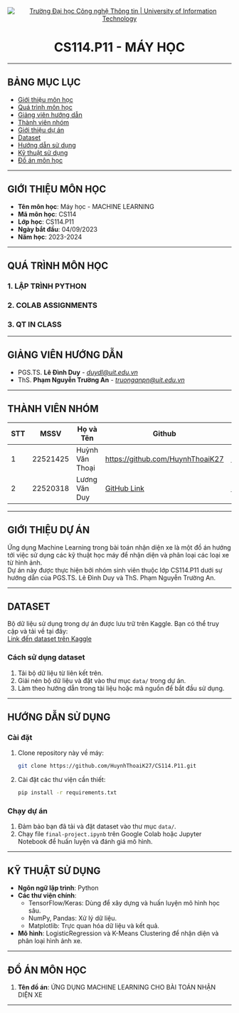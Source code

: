 

<p align="center">
  <a href="https://www.uit.edu.vn/" title="Trường Đại học Công nghệ Thông tin" style="border: 0;">
    <img src="https://i.imgur.com/WmMnSRt.png" alt="Trường Đại học Công nghệ Thông tin | University of Information Technology">
  </a>
</p>

<!-- Title -->
<h1 align="center"><b>CS114.P11 - MÁY HỌC</b></h1>

---

## BẢNG MỤC LỤC
* [Giới thiệu môn học](#gioi-thieu-mon-hoc)
* [Quá trình môn học](#qua-trinh-mon-hoc)
* [Giảng viên hướng dẫn](#giang-vien-huong-dan)
* [Thành viên nhóm](#thanh-vien-nhom)
* [Giới thiệu dự án](#gioi-thieu-du-an)
* [Dataset](#dataset)
* [Hướng dẫn sử dụng](#huong-dan-su-dung)
* [Kỹ thuật sử dụng](#ky-thuat-su-dung)
* [Đồ án môn học](#do-an-mon-hoc)

---

## GIỚI THIỆU MÔN HỌC
<a name="gioi-thieu-mon-hoc"></a>

* **Tên môn học**: Máy học - MACHINE LEARNING  
* **Mã môn học**: CS114  
* **Lớp học**: CS114.P11  
* **Ngày bắt đầu**: 04/09/2023  
* **Năm học**: 2023-2024  

---

## QUÁ TRÌNH MÔN HỌC
<a name="qua-trinh-mon-hoc"></a>

### 1. LẬP TRÌNH PYTHON
### 2. COLAB ASSIGNMENTS
### 3. QT IN CLASS

---

## GIẢNG VIÊN HƯỚNG DẪN
<a name="giang-vien-huong-dan"></a>

* PGS.TS. **Lê Đình Duy** - *duydl@uit.edu.vn*  
* ThS. **Phạm Nguyễn Trường An** - *truonganpn@uit.edu.vn*

---

## THÀNH VIÊN NHÓM
<a name="thanh-vien-nhom"></a>

| STT | MSSV     | Họ và Tên         | Github          | Email                   |
|-----|----------|-------------------|-----------------|-------------------------|
| 1   | 22521425 | Huỳnh Văn Thoại   | https://github.com/HuynhThoaiK27 | 22521425@gm.uit.edu.vn  |
| 2   | 22520318 | Lương Văn Duy     | [GitHub Link](#) | 22520318@gm.uit.edu.vn  |

---

## GIỚI THIỆU DỰ ÁN
<a name="gioi-thieu-du-an"></a>

Ứng dụng Machine Learning trong bài toán nhận diện xe là một đồ án hướng tới việc sử dụng các kỹ thuật học máy để nhận diện và phân loại các loại xe từ hình ảnh.  
Dự án này được thực hiện bởi nhóm sinh viên thuộc lớp CS114.P11 dưới sự hướng dẫn của PGS.TS. Lê Đình Duy và ThS. Phạm Nguyễn Trường An.

---

## DATASET
<a name="dataset"></a>

Bộ dữ liệu sử dụng trong dự án được lưu trữ trên Kaggle. Bạn có thể truy cập và tải về tại đây:  
[Link đến dataset trên Kaggle](https://www.kaggle.com/datasets/hunhthoi/dataset-car)

### Cách sử dụng dataset
1. Tải bộ dữ liệu từ liên kết trên.  
2. Giải nén bộ dữ liệu và đặt vào thư mục `data/` trong dự án.  
3. Làm theo hướng dẫn trong tài liệu hoặc mã nguồn để bắt đầu sử dụng.  

---

## HƯỚNG DẪN SỬ DỤNG
<a name="huong-dan-su-dung"></a>

### Cài đặt
1. Clone repository này về máy:
   ```bash
   git clone https://github.com/HuynhThoaiK27/CS114.P11.git
   ```
2. Cài đặt các thư viện cần thiết:
   ```bash
   pip install -r requirements.txt
   ```

### Chạy dự án
1. Đảm bảo bạn đã tải và đặt dataset vào thư mục `data/`.
2. Chạy file `final-project.ipynb` trên Google Colab hoặc Jupyter Notebook để huấn luyện và đánh giá mô hình.

---

## KỸ THUẬT SỬ DỤNG
<a name="ky-thuat-su-dung"></a>

- **Ngôn ngữ lập trình**: Python  
- **Các thư viện chính**:
  - TensorFlow/Keras: Dùng để xây dựng và huấn luyện mô hình học sâu.  
  - NumPy, Pandas: Xử lý dữ liệu.  
  - Matplotlib: Trực quan hóa dữ liệu và kết quả.  
- **Mô hình**: LogisticRegression và K-Means Clustering để nhận diện và phân loại hình ảnh xe.  

---

## ĐỒ ÁN MÔN HỌC
<a name="do-an-mon-hoc"></a>

1. **Tên đồ án**: ỨNG DỤNG MACHINE LEARNING CHO BÀI TOÁN NHẬN DIỆN XE  

---

